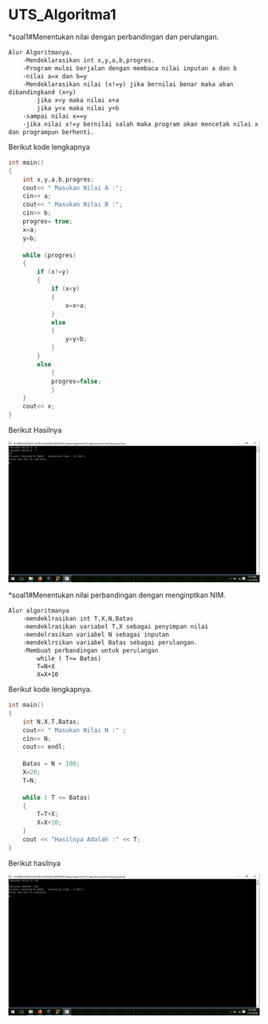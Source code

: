 # UTS_Algoritma1

*soal1#Menentukan nilai dengan perbandingan dan perulangan.
```
Alur Algoritmanya.
	-Mendeklarasikan int x,y,a,b,progres.
	-Program mulai berjalan dengan membaca nilai inputan a dan b
	-nilai a=x dan b=y
	-Mendeklarasikan nilai (x!=y) jika bernilai benar maka akan dibandingkand (x<y)
		jika x<y maka nilai x+a
		jika y<x maka nilai y+b
	-sampai nilai x==y
	-jika nilai x!=y bernilai salah maka program akan mencetak nilai x dan programpun berhenti.
```
Berikut kode lengkapnya

```c++
int main()
{
    int x,y,a,b,progres;
    cout<< " Masukan Nilai A :";
    cin>> a;
    cout<< " Masukan Nilai B :";
    cin>> b;
    progres= true;
    x=a;
    y=b;

    while (progres)
    {
        if (x!=y)
        {
            if (x<y)
            {
                x=x+a;
            }
            else
            {
                y=y+b;
            }
        }
        else
            {
            progres=false;
            }
    }
    cout<< x;
}
```

Berikut Hasilnya

![img](https://raw.githubusercontent.com/aseps12/UTS_Algoritma1/master/hasil_soal1.png)


*soal1#Menentukan nilai perbandingan dengan menginptkan NIM.
```
Alur algoritmanya
	-mendeklrasikan int T,X,N,Batas
	-mendeklrasikan variabel T,X sebagai penyimpan nilai
	-mendelrasikan variabel N sebagai inputan
	-mendeklrsikan variabel Batas sebagai perulangan.
	-Membuat perbandingan untuk perulangan 
		while ( T<= Batas)
		T=N+X
		X=X+10
```

Berikut kode lengkapnya.

```c++
int main()
{
    int N,X,T,Batas;
    cout<< " Masukan Nilai N :" ;
    cin>> N;
    cout<< endl;

    Batas = N + 100;
    X=20;
    T=N;

    while ( T <= Batas)
    {
        T=T+X;
        X=X+10;
    }
    cout << "Hasilnya Adalah :" << T;
}

```

Berikut hasilnya


![img](https://raw.githubusercontent.com/aseps12/UTS_Algoritma1/master/hasil_soal2.png)


